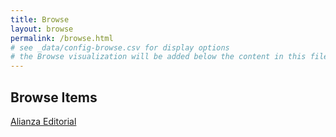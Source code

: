 ```yaml
---
title: Browse
layout: browse
permalink: /browse.html
# see _data/config-browse.csv for display options
# the Browse visualization will be added below the content in this file
---
```


## Browse Items

[Alianza Editorial](https://www.alianzaeditorial.es/quienes-somos/)
